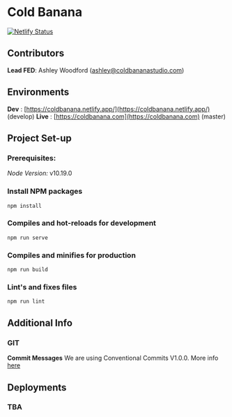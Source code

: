 # Cold Banana

[![Netlify Status](https://api.netlify.com/api/v1/badges/f0ba744e-fe58-4b31-909b-3efa8ff6bd1b/deploy-status)](https://app.netlify.com/sites/coldbanana/deploys)

## Contributors

**Lead FED**: Ashley Woodford (ashley@coldbananastudio.com)

## Environments

**Dev** : [https://coldbanana.netlify.app/](https://coldbanana.netlify.app/) (develop)
**Live** : [https://coldbanana.com](https://coldbanana.com) (master)

## Project Set-up

### Prerequisites:

_Node Version:_ v10.19.0

### Install NPM packages

```
npm install
```

### Compiles and hot-reloads for development

```
npm run serve
```

### Compiles and minifies for production

```
npm run build
```

### Lint's and fixes files

```
npm run lint
```

## Additional Info

### GIT

**Commit Messages**
We are using Conventional Commits V1.0.0. More info [here](https://www.conventionalcommits.org/en/v1.0.0/)

## Deployments

### TBA
